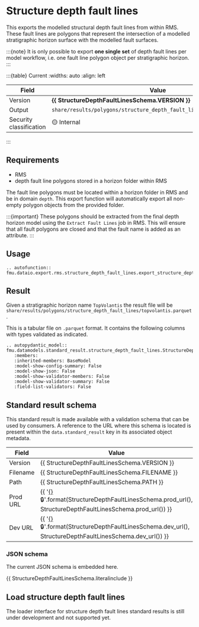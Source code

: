 # Structure depth fault lines

This exports the modelled structural depth fault lines from within RMS.
These fault lines are polygons that represent the intersection of a modelled
stratigraphic horizon surface with the modelled fault surfaces.

:::{note}
It is only possible to export **one single set** of depth fault lines per
model workflow, i.e. one fault line polygon object per stratigraphic horizon.
:::

:::{table} Current
:widths: auto
:align: left

| Field | Value |
| --- | --- |
| Version | **{{ StructureDepthFaultLinesSchema.VERSION }}** |
| Output | `share/results/polygons/structure_depth_fault_lines/surfacename.parquet` |
| Security classification | 🟡 Internal |
:::

## Requirements

- RMS
- depth fault line polygons stored in a horizon folder within RMS

The fault line polygons must be located within a horizon folder in RMS and be in domain `depth`.
This export function will automatically export all non-empty polygon objects from the provided folder.


:::{important}
These polygons should be extracted from the final depth horizon model using the `Extract Fault Lines`
job in RMS. This will ensure that all fault polygons are closed and that the fault name is added as an attribute.
:::

## Usage

```{eval-rst}
.. autofunction:: fmu.dataio.export.rms.structure_depth_fault_lines.export_structure_depth_fault_lines
```

## Result

Given a stratigraphic horizon name `TopVolantis` the result file will be
`share/results/polygons/structure_depth_fault_lines/topvolantis.parquet`.

This is a tabular file on `.parquet` format. It contains
the following columns with types validated as indicated.

```{eval-rst}
.. autopydantic_model:: fmu.datamodels.standard_result.structure_depth_fault_lines.StructureDepthFaultLinesResultRow
   :members:
   :inherited-members: BaseModel
   :model-show-config-summary: False
   :model-show-json: False
   :model-show-validator-members: False
   :model-show-validator-summary: False
   :field-list-validators: False
```


## Standard result schema

This standard result is made available with a validation schema that can be
used by consumers. A reference to the URL where this schema is located is
present within the `data.standard_result` key in its associated object metadata.

| Field | Value |
| --- | --- |
| Version | {{ StructureDepthFaultLinesSchema.VERSION }} |
| Filename | {{ StructureDepthFaultLinesSchema.FILENAME }} |
| Path | {{ StructureDepthFaultLinesSchema.PATH }} |
| Prod URL | {{ '[{}]({}) 🔒'.format(StructureDepthFaultLinesSchema.prod_url(), StructureDepthFaultLinesSchema.prod_url()) }}
| Dev URL | {{ '[{}]({}) 🔒'.format(StructureDepthFaultLinesSchema.dev_url(), StructureDepthFaultLinesSchema.dev_url()) }}

### JSON schema

The current JSON schema is embedded here.

{{ StructureDepthFaultLinesSchema.literalinclude }}

## Load structure depth fault lines
The loader interface for structure depth fault lines standard results is still under development and not supported yet.
